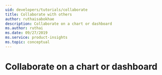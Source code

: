 ```yaml
---
uid: developers/tutorials/collaborate
title: Collaborate with others
author: ruthaisabokhae
description: Collaborate on a chart or dashboard
ms.author: ruthai
ms.date: 09/27/2019
ms.service: product-insights
ms.topic: conceptual
---
```


# Collaborate on a chart or dashboard
